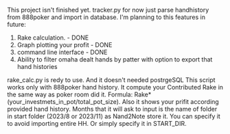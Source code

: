 This project isn't finished yet. tracker.py for now just parse handhistory from 888poker and import in database. I'm planning to this features in future:

1. Rake calculation. - DONE
2. Graph plotting your profit - DONE
3. command line interface - DONE
4. Ability to filter omaha dealt hands by patter with option to export that hand histories

rake_calc.py is redy to use. And it doesn't needed postrgeSQL This script works only with 888poker hand history. It compute your Contributed Rake in the same way as poker room did it. Formula: Rake\*(your_investmets_in_pot/total_pot_size). Also it shows your prifit according provided hand history. Months that it will ask to input is the name of folder in start folder (2023/8 or 2023/11) as Nand2Note store it. You can specify it to avoid importing entire HH. Or simply specify it in START_DIR.

